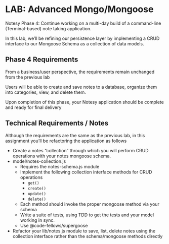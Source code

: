 # LAB: Advanced Mongo/Mongoose

Notesy Phase 4: Continue working on a multi-day build of a command-line (Terminal-based) note taking application.

In this lab, we’ll be refining our persistence layer by implementing a CRUD interface to our Mongoose Schema as a collection of data models.

## Phase 4 Requirements

From a business/user perspective, the requirements remain unchanged from the previous lab

Users will be able to create and save notes to a database, organize them into categories, view, and delete them.

Upon completion of this phase, your Notesy application should be complete and ready for final delivery

## Technical Requirements / Notes

Although the requirements are the same as the previous lab, in this assignment you’ll be refactoring the application as follows

- Create a notes “collection” through which you will perform CRUD operations with your notes mongoose schema.
- model/notes-collection.js
  - Requires the notes-schema.js module
  - Implement the following collection interface methods for CRUD operations
    - `get()`
    - `create()`
    - `update()`
    - `delete()`
  - Each method should invoke the proper mongoose method via your schema
  - Write a suite of tests, using TDD to get the tests and your model working in sync.
  - Use @code-fellows/supergoose
- Refactor your lib/notes.js module to save, list, delete notes using the collection interface rather than the schema/mongoose methods directly
